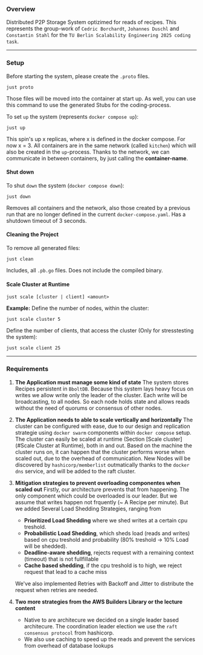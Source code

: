 ### Overview
Distributed P2P Storage System optizimed for reads of recipes. This represents the group-work of `Cedric Borchardt`, `Johannes Duschl` 
and `Constantin Stahl` for the `TU Berlin Scalability Engineering 2025 coding task`.

---
### Setup

Before starting the system, please create the `.proto` files.

```shell
just proto
```
Those files will be moved into the container at start up.
As well, you can use this command to use the generated Stubs for the coding-process.

To set `up` the system (represents `docker compose up`):

```shell
just up
```
This spin's up x replicas, where x is defined in the docker compose. For now x = 3.
All containers are in the same network (called `kitchen`) which will also be created in the `up`-process.
Thanks to the network, we can communicate in between containers, by just calling the **container-name**.

#### Shut down

To shut `down` the system (`docker compose down`):
```shell
just down
```
Removes all containers and the network, also those created by a previous run that are no longer defined in the current `docker-compose.yaml`.
Has a shutdown timeout of 3 seconds.


#### Cleaning the Project
To remove all generated files:
```shell
just clean
```

Includes, all `.pb.go` files. Does not include the compiled binary.

#### Scale Cluster at Runtime
```shell
just scale [cluster | client] <amount>
```
**Example:**
Define the number of nodes, within the cluster:
```shell
just scale cluster 5
```

Define the number of clients, that access the cluster (Only for stresstesting the system):
```shell
just scale client 25
```

---
### Requirements

1. **The Application must manage some kind of state**
   The system stores Recipes persistent in `BboltDB`. Because this system lays heavy focus on writes we allow write only the leader of the cluster.
   Each write will be broadcasting, to all nodes. So each node holds state and allows reads without the need of quorums or consensus of other nodes.
 
2. **The Application needs to able to scale vertically and horizontally**
   The cluster can be configured with ease, due to our design and replication strategie using `docker swarm` components within `docker compose` setup.
   The cluster can easily be scaled at runtime (Section [Scale cluster](#Scale Cluster at Runtime), both in and out. 
   Based on the machine the cluster runs on, it can happen that the cluster performs worse when scaled out, due to the overhead of communication.
   New Nodes will be discovered by `hashicorp/memberlist` outmatically thanks to the `docker dns` service, and will be added to the raft cluster.
3. **Mitigation strategies to prevent overloading componentes when scaled out**
   Firstly, our architecture prevents that from happening. The only component which could be overloaded is our leader. But we assume that writes happen not frquently (~ A Recipe per minute).
   But we added Several Load Shedding Strategies, ranging from 
   - **Prioritized Load Shedding** where we shed writes at a certain cpu treshold.
   - **Probabilistic Load Shedding**, which sheds load (reads and writes) based on cpu treshold and probability (80% treshold -> 10% Load will be shedded).
   - **Deadline-aware shedding**, rejects request with a remaining context (timeout) that is not fullfillable
   - **Cache based shedding**, if the cpu treshold is to high, we reject request that lead to a cache miss
    
   We've also implemented Retries with Backoff and Jitter to distribute the request when retries are needed.
 
4. **Two more strategies from the AWS Builders Library or the lecture content**
   -  Native to are architecure we decided on a single leader based architecure. The coordination leader election we use the `raft consensus protocol` from hashicorp.
   -  We also use caching to speed up the reads and prevent the services from overhead of database lookups
